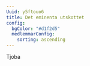 ```yaml
---
Uuid: y5ftouo6
title: Det eminenta utskottet
config:
  bgColor: "#d1f2d5"
  medlemmarConfig:
    sorting: ascending
---
```

Tjoba
